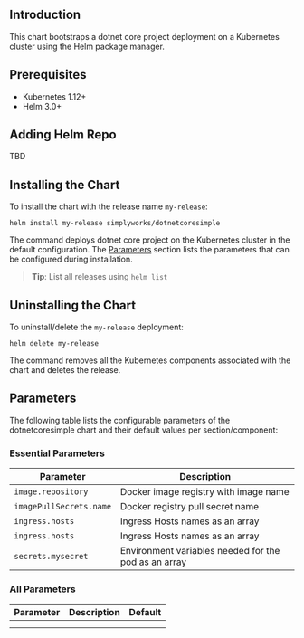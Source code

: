 ## Introduction 
This chart bootstraps a dotnet core project deployment on a Kubernetes cluster using the Helm package manager.

## Prerequisites
- Kubernetes 1.12+
- Helm 3.0+

## Adding Helm Repo

TBD


## Installing the Chart

To install the chart with the release name `my-release`:

```console
helm install my-release simplyworks/dotnetcoresimple
```

The command deploys dotnet core project on the Kubernetes cluster in the default configuration. The [Parameters](#parameters) section lists the parameters that can be configured during installation.

> **Tip**: List all releases using `helm list`

## Uninstalling the Chart

To uninstall/delete the `my-release` deployment:

```console
helm delete my-release
```

The command removes all the Kubernetes components associated with the chart and deletes the release.

## Parameters

The following table lists the configurable parameters of the dotnetcoresimple chart and their default values per section/component:

### Essential Parameters
| Parameter                 | Description                                          |
|---------------------------|------------------------------------------------------|
| `image.repository`        | Docker image registry with image name                |
| `imagePullSecrets.name`   | Docker registry pull secret name                     |
| `ingress.hosts`           | Ingress Hosts names as an array                      |
| `ingress.hosts`           | Ingress Hosts names as an array                      |
| `secrets.mysecret`        | Environment variables needed for the pod as an array | 



### All Parameters
| Parameter                 | Description                                     | Default                                                 |
|---------------------------|-------------------------------------------------|---------------------------------------------------------|
|                           |                                                 |                                                         |
|                           |                                                 |                                                         |